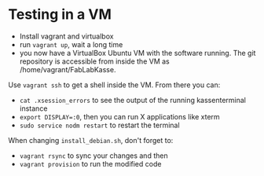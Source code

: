 # Testing in a VM

- Install vagrant and virtualbox
- run `vagrant up`, wait a long time
- you now have a VirtualBox Ubuntu VM with the software running. The git repository is accessible from inside the VM as /home/vagrant/FabLabKasse.


Use `vagrant ssh` to get a shell inside the VM. From there you can:

- `cat .xsession_errors` to see the output of the running kassenterminal instance
- `export DISPLAY=:0`, then you can run X applications like xterm
- `sudo service nodm restart` to restart the terminal

When changing `install_debian.sh`, don't forget to:

- `vagrant rsync` to sync your changes and then
- `vagrant provision` to run the modified code
